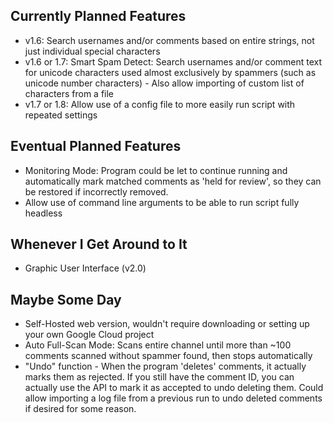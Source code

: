 ## Currently Planned Features
* v1.6: Search usernames and/or comments based on entire strings, not just individual special characters
* v1.6 or 1.7: Smart Spam Detect: Search usernames and/or comment text for unicode characters used almost exclusively by spammers (such as unicode number characters) - Also allow importing of custom list of characters from a file
* v1.7 or 1.8: Allow use of a config file to more easily run script with repeated settings

## Eventual Planned Features
* Monitoring Mode: Program could be let to continue running and automatically mark matched comments as 'held for review', so they can be restored if incorrectly removed.
* Allow use of command line arguments to be able to run script fully headless

## Whenever I Get Around to It
* Graphic User Interface (v2.0)

## Maybe Some Day
* Self-Hosted web version, wouldn't require downloading or setting up your own Google Cloud project
* Auto Full-Scan Mode: Scans entire channel until more than ~100 comments scanned without spammer found, then stops automatically
* "Undo" function - When the program 'deletes' comments, it actually marks them as rejected. If you still have the comment ID, you can actually use the API to mark it as accepted to undo deleting them. Could allow importing a log file from a previous run to undo deleted comments if desired for some reason.

